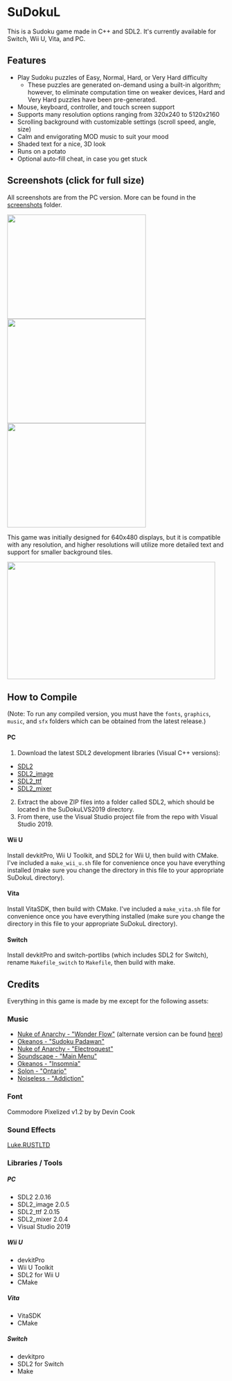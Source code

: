 # SuDokuL
This is a Sudoku game made in C++ and SDL2. It's currently available for Switch, Wii U, Vita, and PC.

## Features
- Play Sudoku puzzles of Easy, Normal, Hard, or Very Hard difficulty
  - These puzzles are generated on-demand using a built-in algorithm; however, to eliminate computation time on weaker devices, Hard and Very Hard puzzles have been pre-generated.
- Mouse, keyboard, controller, and touch screen support
- Supports many resolution options ranging from 320x240 to 5120x2160
- Scrolling background with customizable settings (scroll speed, angle, size)
- Calm and envigorating MOD music to suit your mood
- Shaded text for a nice, 3D look
- Runs on a potato
- Optional auto-fill cheat, in case you get stuck

## Screenshots (click for full size)

All screenshots are from the PC version. More can be found in the [screenshots](https://github.com/Mips96/SuDokuL/tree/main/screenshots) folder.

<img src="https://github.com/GateGuy/SuDokuL/blob/main/screenshots/screenshot-640-480_1.png?raw=true" width="320" height="240"/> <img src="https://github.com/GateGuy/SuDokuL/blob/main/screenshots/screenshot-640-480_2.png?raw=true" width="320" height="240"/> <img src="https://github.com/GateGuy/SuDokuL/blob/main/screenshots/screenshot-640-480_3.png?raw=true" width="320" height="240"/>

This game was initially designed for 640x480 displays, but it is compatible with any resolution, and higher resolutions will utilize more detailed text and support for smaller background tiles.

<img src="https://github.com/GateGuy/SuDokuL/blob/main/screenshots/screenshot-1920_1080_1.png?raw=true" width="480" height="270"/>

## How to Compile
(Note: To run any compiled version, you must have the `fonts`, `graphics`, `music`, and `sfx` folders which can be obtained from the latest release.)
#### PC
1. Download the latest SDL2 development libraries (Visual C++ versions):
- [SDL2](https://www.libsdl.org/download-2.0.php)
- [SDL2_image](https://www.libsdl.org/projects/SDL_image/)
- [SDL2_ttf](https://www.libsdl.org/projects/SDL_ttf/)
- [SDL2_mixer](https://www.libsdl.org/projects/SDL_mixer/)
2. Extract the above ZIP files into a folder called SDL2, which should be located in the SuDokuLVS2019 directory.
3. From there, use the Visual Studio project file from the repo with Visual Studio 2019.
#### Wii U
Install devkitPro, Wii U Toolkit, and SDL2 for Wii U, then build with CMake. I've included a `make_wii_u.sh` file for convenience once you have everything installed (make sure you change the directory in this file to your appropriate SuDokuL directory).
#### Vita
Install VitaSDK, then build with CMake. I've included a `make_vita.sh` file for convenience once you have everything installed (make sure you change the directory in this file to your appropriate SuDokuL directory).
#### Switch
Install devkitPro and switch-portlibs (which includes SDL2 for Switch), rename `Makefile_switch` to `Makefile`, then build with make.

## Credits
Everything in this game is made by me except for the following assets:

### Music
- [Nuke of Anarchy - "Wonder Flow"](http://modarchive.org/index.php?request=view_by_moduleid&query=38132) (alternate version can be found [here](http://modarchive.org/index.php?request=view_by_moduleid&query=133262))
- [Okeanos - "Sudoku Padawan"](http://modarchive.org/index.php?request=view_by_moduleid&query=64812)
- [Nuke of Anarchy - "Electroquest"](http://modarchive.org/index.php?request=view_by_moduleid&query=41515)
- [Soundscape - "Main Menu"](http://modarchive.org/index.php?request=view_by_moduleid&query=49158)
- [Okeanos - "Insomnia"](http://modarchive.org/index.php?request=view_by_moduleid&query=45908)
- [Solon - "Ontario"](http://modarchive.org/index.php?request=view_by_moduleid&query=128908)
- [Noiseless - "Addiction"](http://modarchive.org/index.php?request=view_by_moduleid&query=32912)

### Font
Commodore Pixelized v1.2 by by Devin Cook

### Sound Effects
[Luke.RUSTLTD](https://opengameart.org/users/lukerustltd)

### Libraries / Tools
##### PC
- SDL2 2.0.16
- SDL2_image 2.0.5
- SDL2_ttf 2.0.15
- SDL2_mixer 2.0.4
- Visual Studio 2019
##### Wii U
- devkitPro
- Wii U Toolkit
- SDL2 for Wii U
- CMake
##### Vita
- VitaSDK
- CMake
##### Switch
- devkitpro
- SDL2 for Switch
- Make

